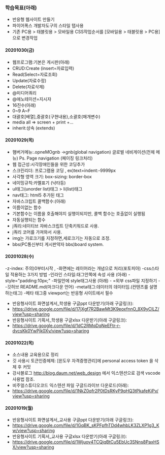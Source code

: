### 학습목표(아래)

- 반응형 웹사이트 만들기
- 파이어폭스 개발자도구의 스타일 탭사용
- 기존 PC용 > 태블릿용 > 모바일용 CSS작업순서를 [모바일용 > 태블릿용 > PC용] 으로 변경작업

#### 20201030(금)
- 웹프로그램:기본은 게시판(아래)
- CRUD:Create (insert=자료입력)
- Read(Select=자료조회)
- Update(자료수정)
- Delete(자료삭제)
- @미디어쿼리
- @애노테이션=지시자
- 16진수(아래)
- 0~9 A~F 
- 대괄호[배열],중괄호{구현내용},소괄호(매개변수)
- media all => screen + print +...
- inherit:상속 (extends)

#### 20201029(목)
- 햄버거메뉴:.opneMOgnb ->gnb(global navigation) 글로벌 네비게이션(전체 메뉴)
Ps. Page navigation (페이징 링크처리)
- 웹 접근성:시각장애인들을 위한 코딩추가
- 스크린리더: 프로그램용 코딩 ,
  ex)text=indent:-9999px
- 사각형 영역 크기: box-sizing: border-box
- 네이밍규칙:카멜표기 (낙타등)
- ul태그(unorder list)태그 > li(list)태그
- nav태그: html5 추가된 태그
- 자바스크립트 콜백함수:(아래)
- 이름이없는 함수
- 기본함수는 이름을 호출해야지 실행이되지만,
콜백 함수는 호출없이 실행됨 
- 자동실행되는 함수
- j쿼리:네이티브 자바스크립트 단축키워드로 사용.
- j쿼리 코어를 가져와서 사용.
- img는 가로크기를 지정하면,세로크기는 자동으로 조정.
- bbs(PC통신부터 게시판약자 bbs)board system.

#### 20201028(수)
-z-index: 주의)0부터시작 , 
-화면에는 레이어라는 개념으로 처리(포토피아)
-css스타일 적용하는 3가지 방법
-인라인 스타일:태그안쪽에 속성 사용 (아래)
-style="padding:10px;"
-파일안에 style태그사용 (아래)
-<style>내부스타일 주기</style>
=외부 css파일 지정하기
-<link>
-깃허브 README.md(마크다운 언어)
-meta태그:데이터의 데이터임.(컨텐츠를 설명하는태그)
-메타 태그중 viewport는 반응형 사이트에서 필수
- 반응형사이트 화면설계서_학생용 구글ppt 다운받기(아래 구글링크):
- https://drive.google.com/file/d/17jXgf7R2BawMt3K9eoxfnnO_8X9yClLZ/view?usp=sharing
- 반응형사이트 기획서_학생용 구글xlsx 다운받기(아래 구글링크):
- https://drive.google.com/file/d/1dC2RMqDqNeEFtr-r-dvcsKk0YwPjk0Xy/view?usp=sharing

#### 20201022(목)

- 소스내용 교육용으로 정리
- 깃 사용시 토큰인증헤제: [윈도우 자격증명관리]에 personal access token 을 삭제 후 커밋
- 강사블로그 http://blog.daum.net/web_design 에서 익스텐션으로 검색 vscode 사용법 참조.
- 비주얼스튜디오코드 익스텐션 파일 구글드라이브 다운로드(아래):
- https://drive.google.com/file/d/1NkZ0qfr2P0tDsRKyP9qHQ3tPkafeKiPv/view?usp=sharing

#### 20201019(월)

- 반응형사이트 화면설계서_교사용 구글ppt 다운받기(아래 구글링크):
- https://drive.google.com/file/d/1GqBK_sKPFpfhTDd4whbLK3ZLXP1g3_Kw/view?usp=sharing
- 반응형사이트 기획서_교사용 구글xlsx 다운받기(아래 구글링크):
- https://drive.google.com/file/d/1Wjuov4TCQjqBtCu5EbUc3SNns8PaxHSX/view?usp=sharing
